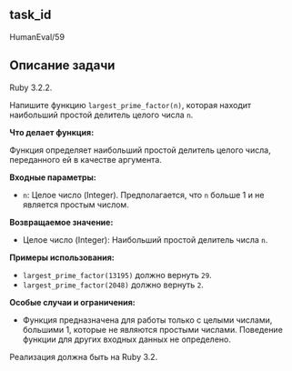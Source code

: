 ## task_id
HumanEval/59

## Описание задачи
Ruby 3.2.2.

Напишите функцию `largest_prime_factor(n)`, которая находит наибольший простой делитель целого числа `n`.

**Что делает функция:**

Функция определяет наибольший простой делитель целого числа, переданного ей в качестве аргумента.

**Входные параметры:**

* `n`: Целое число (Integer).  Предполагается, что `n` больше 1 и не является простым числом.

**Возвращаемое значение:**

* Целое число (Integer): Наибольший простой делитель числа `n`.

**Примеры использования:**

* `largest_prime_factor(13195)`  должно вернуть `29`.
* `largest_prime_factor(2048)` должно вернуть `2`.


**Особые случаи и ограничения:**

* Функция предназначена для работы только с целыми числами, большими 1, которые не являются простыми числами.  Поведение функции для других входных данных не определено.


Реализация должна быть на Ruby 3.2.

